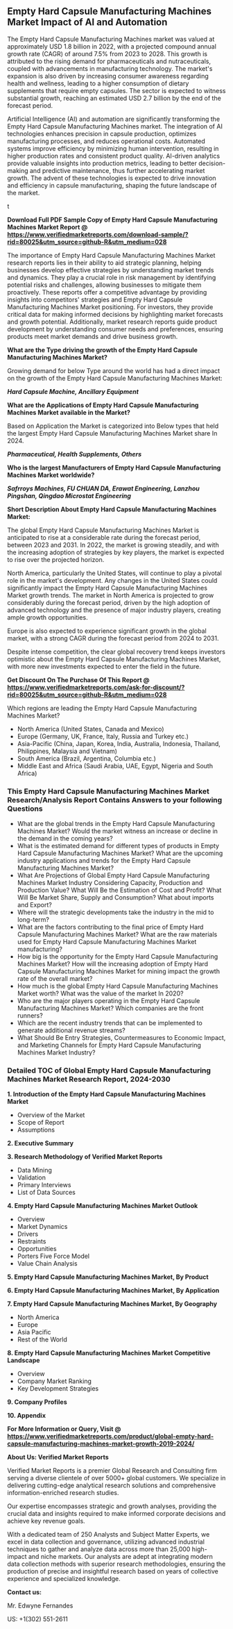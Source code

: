 <h2>Empty Hard Capsule Manufacturing Machines Market Impact of AI and Automation</h2><p>The Empty Hard Capsule Manufacturing Machines market was valued at approximately USD 1.8 billion in 2022, with a projected compound annual growth rate (CAGR) of around 7.5% from 2023 to 2028. This growth is attributed to the rising demand for pharmaceuticals and nutraceuticals, coupled with advancements in manufacturing technology. The market's expansion is also driven by increasing consumer awareness regarding health and wellness, leading to a higher consumption of dietary supplements that require empty capsules. The sector is expected to witness substantial growth, reaching an estimated USD 2.7 billion by the end of the forecast period.</p><p>Artificial Intelligence (AI) and automation are significantly transforming the Empty Hard Capsule Manufacturing Machines market. The integration of AI technologies enhances precision in capsule production, optimizes manufacturing processes, and reduces operational costs. Automated systems improve efficiency by minimizing human intervention, resulting in higher production rates and consistent product quality. AI-driven analytics provide valuable insights into production metrics, leading to better decision-making and predictive maintenance, thus further accelerating market growth. The advent of these technologies is expected to drive innovation and efficiency in capsule manufacturing, shaping the future landscape of the market.</p>t</p><p id="" class=""><strong>Download Full PDF Sample Copy of Empty Hard Capsule Manufacturing Machines Market Report @ <a href="https://www.verifiedmarketreports.com/download-sample/?rid=80025&utm_source=github-R&utm_medium=028" target="_blank">https://www.verifiedmarketreports.com/download-sample/?rid=80025&utm_source=github-R&utm_medium=028</a></strong></p><p>The importance of&nbsp;Empty Hard Capsule Manufacturing Machines Market research reports lies in their ability to aid strategic planning, helping businesses develop effective strategies by understanding market trends and dynamics. They play a crucial role in risk management by identifying potential risks and challenges, allowing businesses to mitigate them proactively. These reports offer a competitive advantage by providing insights into competitors' strategies and Empty Hard Capsule Manufacturing Machines Market positioning. For investors, they provide critical data for making informed decisions by highlighting market forecasts and growth potential. Additionally, market research reports guide product development by understanding consumer needs and preferences, ensuring products meet market demands and drive business growth.</p><p><strong>What are the&nbsp;Type driving the growth of the Empty Hard Capsule Manufacturing Machines Market?</strong></p><p id="" class="">Growing demand for below Type around the world has had a direct impact on the growth of the Empty Hard Capsule Manufacturing Machines Market:</p><em><strong>Hard Capsule Machine, Ancillary Equipment</strong></em></p><strong>What are the&nbsp;Applications&nbsp;of Empty Hard Capsule Manufacturing Machines Market available in the Market?</strong></p><p id="" class="">Based on Application the Market is categorized into Below types that held the largest Empty Hard Capsule Manufacturing Machines Market share In 2024.</p><em><strong>Pharmaceutical, Health Supplements, Others</strong></em></p><strong>Who is the largest Manufacturers of Empty Hard Capsule Manufacturing Machines Market worldwide?</strong></p><p><em><strong>Safrroys Machines, FU CHUAN DA, Erawat Engineering, Lanzhou Pingshan, Qingdao Microstat Engineering</strong></em></p><p id="" class=""><strong>Short Description About Empty Hard Capsule Manufacturing Machines Market:</strong></p><p>The global Empty Hard Capsule Manufacturing Machines Market is anticipated to rise at a considerable rate during the forecast period, between 2023 and 2031. In 2022, the market is growing steadily, and with the increasing adoption of strategies by key players, the market is expected to rise over the projected horizon.</p><p>North America, particularly the United States, will continue to play a pivotal role in the market's development. Any changes in the United States could significantly impact the Empty Hard Capsule Manufacturing Machines Market growth trends. The market in North America is projected to grow considerably during the forecast period, driven by the high adoption of advanced technology and the presence of major industry players, creating ample growth opportunities.</p><p>Europe is also expected to experience significant growth in the global market, with a strong CAGR during the forecast period from 2024 to 2031.</p><p>Despite intense competition, the clear global recovery trend keeps investors optimistic about the Empty Hard Capsule Manufacturing Machines Market, with more new investments expected to enter the field in the future.</p><p id="" class=""><strong>Get Discount On The Purchase Of This Report @ <a href="https://www.verifiedmarketreports.com/ask-for-discount/?rid=80025&utm_source=github-R&utm_medium=028" target="_blank">https://www.verifiedmarketreports.com/ask-for-discount/?rid=80025&utm_source=github-R&utm_medium=028</a></strong></p>Which regions are leading the Empty Hard Capsule Manufacturing Machines Market?</p><ul><li>North America (United States, Canada and Mexico)</li><li>Europe (Germany, UK, France, Italy, Russia and Turkey etc.)</li><li>Asia-Pacific (China, Japan, Korea, India, Australia, Indonesia, Thailand, Philippines, Malaysia and Vietnam)</li><li>South America (Brazil, Argentina, Columbia etc.)</li><li>Middle East and Africa (Saudi Arabia, UAE, Egypt, Nigeria and South Africa)</li></ul><h3 id="" class="">This Empty Hard Capsule Manufacturing Machines Market Research/Analysis Report Contains Answers to your following Questions</h3><ul><li>What are the global trends in the Empty Hard Capsule Manufacturing Machines Market? Would the market witness an increase or decline in the demand in the coming years?</li><li>What is the estimated demand for different types of products in Empty Hard Capsule Manufacturing Machines Market? What are the upcoming industry applications and trends for the Empty Hard Capsule Manufacturing Machines Market?</li><li>What Are Projections of Global Empty Hard Capsule Manufacturing Machines Market Industry Considering Capacity, Production and Production Value? What Will Be the Estimation of Cost and Profit? What Will Be Market Share, Supply and Consumption? What about imports and Export?</li><li>Where will the strategic developments take the industry in the mid to long-term?</li><li>What are the factors contributing to the final price of Empty Hard Capsule Manufacturing Machines Market? What are the raw materials used for Empty Hard Capsule Manufacturing Machines Market manufacturing?</li><li>How big is the opportunity for the Empty Hard Capsule Manufacturing Machines Market? How will the increasing adoption of Empty Hard Capsule Manufacturing Machines Market for mining impact the growth rate of the overall market?</li><li>How much is the global Empty Hard Capsule Manufacturing Machines Market worth? What was the value of the market In 2020?</li><li>Who are the major players operating in the Empty Hard Capsule Manufacturing Machines Market? Which companies are the front runners?</li><li>Which are the recent industry trends that can be implemented to generate additional revenue streams?</li><li>What Should Be Entry Strategies, Countermeasures to Economic Impact, and Marketing Channels for Empty Hard Capsule Manufacturing Machines Market Industry?</li></ul><h3 id="" class="">Detailed TOC of Global Empty Hard Capsule Manufacturing Machines Market Research Report, 2024-2030</h3><p id="" class=""><strong>1. Introduction of the Empty Hard Capsule Manufacturing Machines Market</strong></p><ul><li>Overview of the Market</li><li>Scope of Report</li><li>Assumptions</li></ul><p id="" class=""><strong>2. Executive Summary</strong></p><p id="" class=""><strong>3. Research Methodology of Verified Market Reports</strong></p><ul><li>Data Mining</li><li>Validation</li><li>Primary Interviews</li><li>List of Data Sources</li></ul><p id="" class=""><strong>4. Empty Hard Capsule Manufacturing Machines Market Outlook</strong></p><ul><li>Overview</li><li>Market Dynamics</li><li>Drivers</li><li>Restraints</li><li>Opportunities</li><li>Porters Five Force Model</li><li>Value Chain Analysis</li></ul><p id="" class=""><strong>5. Empty Hard Capsule Manufacturing Machines Market, By Product</strong></p><p id="" class=""><strong>6. Empty Hard Capsule Manufacturing Machines Market, By Application</strong></p><p id="" class=""><strong>7. Empty Hard Capsule Manufacturing Machines Market, By Geography</strong></p><ul><li>North America</li><li>Europe</li><li>Asia Pacific</li><li>Rest of the World</li></ul><p id="" class=""><strong>8. Empty Hard Capsule Manufacturing Machines Market Competitive Landscape</strong></p><ul><li>Overview</li><li>Company Market Ranking</li><li>Key Development Strategies</li></ul><p id="" class=""><strong>9. Company Profiles</strong></p><p id="" class=""><strong>10. Appendix</strong></p><p id="" class=""><strong>For More Information or Query, Visit @ <a href="https://www.verifiedmarketreports.com/product/global-empty-hard-capsule-manufacturing-machines-market-growth-2019-2024/" target="_blank">https://www.verifiedmarketreports.com/product/global-empty-hard-capsule-manufacturing-machines-market-growth-2019-2024/</a></strong></p><p id="" class=""><strong>About Us: Verified Market Reports</strong></p><p id="" class="">Verified Market Reports is a premier Global Research and Consulting firm serving a diverse clientele of over 5000+ global customers. We specialize in delivering cutting-edge analytical research solutions and comprehensive information-enriched research studies.</p><p id="" class="">Our expertise encompasses strategic and growth analyses, providing the crucial data and insights required to make informed corporate decisions and achieve key revenue goals.</p><p id="" class="">With a dedicated team of 250 Analysts and Subject Matter Experts, we excel in data collection and governance, utilizing advanced industrial techniques to gather and analyze data across more than 25,000 high-impact and niche markets. Our analysts are adept at integrating modern data collection methods with superior research methodologies, ensuring the production of precise and insightful research based on years of collective experience and specialized knowledge.</p><p id="" class=""><strong>Contact us:</strong></p><p id="" class="">Mr. Edwyne Fernandes</p><p id="" class="">US: +1(302) 551-2611</p>